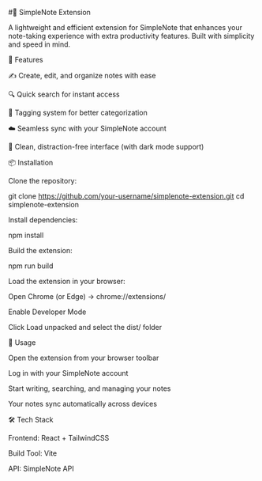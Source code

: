 #📝 SimpleNote Extension

A lightweight and efficient extension for SimpleNote that enhances your note-taking experience with extra productivity features. Built with simplicity and speed in mind.

🚀 Features

✍️ Create, edit, and organize notes with ease

🔍 Quick search for instant access

📂 Tagging system for better categorization

☁️ Seamless sync with your SimpleNote account

🌙 Clean, distraction-free interface (with dark mode support)

📦 Installation

Clone the repository:

git clone https://github.com/your-username/simplenote-extension.git
cd simplenote-extension


Install dependencies:

npm install


Build the extension:

npm run build


Load the extension in your browser:

Open Chrome (or Edge) → chrome://extensions/

Enable Developer Mode

Click Load unpacked and select the dist/ folder

📖 Usage

Open the extension from your browser toolbar

Log in with your SimpleNote account

Start writing, searching, and managing your notes

Your notes sync automatically across devices

🛠️ Tech Stack

Frontend: React + TailwindCSS

Build Tool: Vite

API: SimpleNote API
